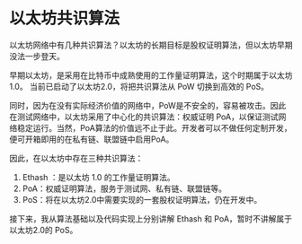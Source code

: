 # 以太坊共识算法
以太坊网络中有几种共识算法？以太坊的长期目标是股权证明算法，但以太坊早期没法一步登天。

早期以太坊，是采用在比特币中成熟使用的工作量证明算法，这个时期属于以太坊1.0。 当前已启动了以太坊2.0，将把共识算法从 PoW 切换到高效的 PoS。

同时，因为在没有实际经济价值的网络中，PoW是不安全的，容易被攻击。因此在测试网络中，以太坊采用了中心化的共识算法：权威证明 PoA，以保证测试网络稳定运行。当然，PoA算法的价值远不止于此。开发者可以不做任何定制开发，便可开箱即用的在私有链、联盟链中启用PoA。

因此，在以太坊中存在三种共识算法：
1. Ethash ：是以太坊 1.0 的工作量证明算法。
2. PoA：权威证明算法，服务于测试网、私有链、联盟链等。
3. PoS：将在以太坊2.0中需要实现的一套股权证明算法，仍在开发中。

接下来，我从算法基础以及代码实现上分别讲解 Ethash 和 PoA，暂时不讲解属于以太坊2.0的 PoS。


































